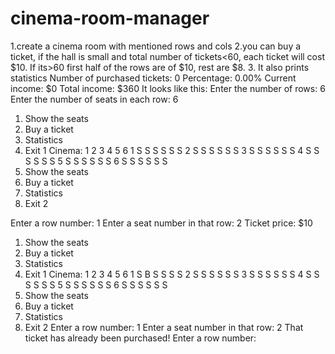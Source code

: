 # cinema-room-manager
1.create a cinema room with mentioned rows and cols 
2.you can buy a ticket, if the hall is small and total number of tickets<60,
  each ticket will cost $10. If its>60 first half of the rows are of $10, rest are $8.
3. It also prints statistics
Number of purchased tickets: 0
Percentage: 0.00%
Current income: $0
Total income: $360
It looks like this:
Enter the number of rows:
6
Enter the number of seats in each row:
6

1. Show the seats
2. Buy a ticket
3. Statistics
0. Exit
1
Cinema:
  1 2 3 4 5 6 
1 S S S S S S
2 S S S S S S
3 S S S S S S
4 S S S S S S
5 S S S S S S
6 S S S S S S
1. Show the seats
2. Buy a ticket
3. Statistics
0. Exit
2

Enter a row number:
1
Enter a seat number in that row:
2
Ticket price: $10

1. Show the seats
2. Buy a ticket
3. Statistics
0. Exit
1
Cinema:
  1 2 3 4 5 6 
1 S B S S S S
2 S S S S S S
3 S S S S S S
4 S S S S S S
5 S S S S S S
6 S S S S S S
1. Show the seats
2. Buy a ticket
3. Statistics
0. Exit
2
Enter a row number:
1
Enter a seat number in that row:
2
That ticket has already been purchased!
Enter a row number:
